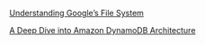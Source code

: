 [Understanding Google’s File System](https://www.micahlerner.com/2020/03/22/understanding-googles-file-system.html)

[A Deep Dive into Amazon DynamoDB Architecture](https://blog.bytebytego.com/p/a-deep-dive-into-amazon-dynamodb)